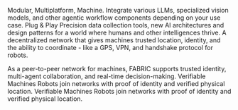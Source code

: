 Modular, Multiplatform, Machine.
Integrate various LLMs, specialized vision models, and other agentic workflow components depending on your use case.
Plug & Play
Precision data collection tools, new AI architectures and design patterns for a world where humans and other intelligences thrive.
A decentralized network that gives machines trusted location, identity, and the ability to coordinate - like a GPS, VPN, and handshake protocol for robots.

As a peer-to-peer network for machines, FABRIC supports trusted identity, multi-agent collaboration, and real-time decision-making.
Verifiable Machines
Robots join networks with proof of identity and verified physical location.
Verifiable Machines
Robots join networks with proof of identity and verified physical location.
